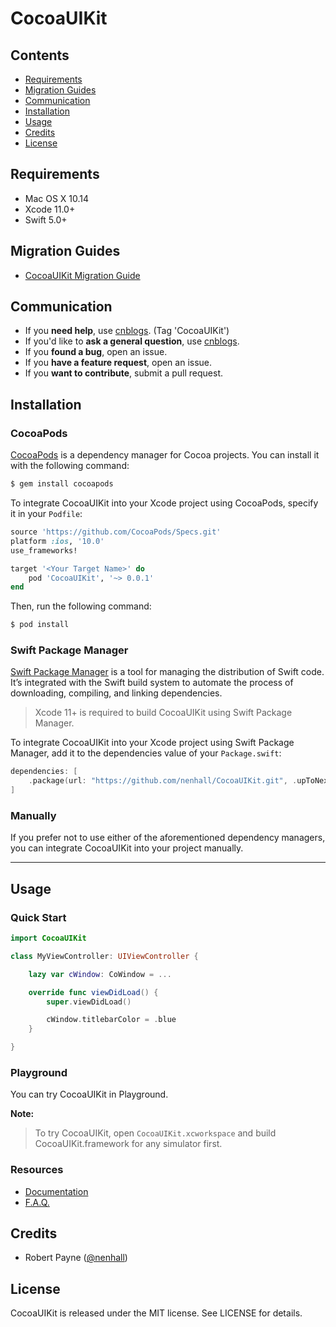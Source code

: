 # CocoaUIKit

## Contents

- [Requirements](#requirements)
- [Migration Guides](#migration-guides)
- [Communication](#communication)
- [Installation](#installation)
- [Usage](#usage)
- [Credits](#credits)
- [License](#license)

## Requirements

- Mac OS X 10.14
- Xcode 11.0+
- Swift 5.0+

## Migration Guides

- [CocoaUIKit Migration Guide](Documentation/CocoaUIKit%203.0%20Migration%20Guide.md)

## Communication

- If you **need help**, use [cnblogs](https://www.cnblogs.com/nenhall/). (Tag 'CocoaUIKit')
- If you'd like to **ask a general question**, use [cnblogs](https://www.cnblogs.com/nenhall/).
- If you **found a bug**, open an issue.
- If you **have a feature request**, open an issue.
- If you **want to contribute**, submit a pull request.


## Installation

### CocoaPods

[CocoaPods](http://cocoapods.org) is a dependency manager for Cocoa projects. You can install it with the following command:

```bash
$ gem install cocoapods
```

To integrate CocoaUIKit into your Xcode project using CocoaPods, specify it in your `Podfile`:

```ruby
source 'https://github.com/CocoaPods/Specs.git'
platform :ios, '10.0'
use_frameworks!

target '<Your Target Name>' do
    pod 'CocoaUIKit', '~> 0.0.1'
end
```

Then, run the following command:

```bash
$ pod install
```

### Swift Package Manager

[Swift Package Manager](https://swift.org/package-manager/) is a tool for managing the distribution of Swift code. It’s integrated with the Swift build system to automate the process of downloading, compiling, and linking dependencies.

> Xcode 11+ is required to build CocoaUIKit using Swift Package Manager.

To integrate CocoaUIKit into your Xcode project using Swift Package Manager, add it to the dependencies value of your `Package.swift`:

```swift
dependencies: [
    .package(url: "https://github.com/nenhall/CocoaUIKit.git", .upToNextMajor(from: "0.0.1"))
]
```

### Manually

If you prefer not to use either of the aforementioned dependency managers, you can integrate CocoaUIKit into your project manually.

---

## Usage

### Quick Start

```swift
import CocoaUIKit

class MyViewController: UIViewController {

    lazy var cWindow: CoWindow = ...

    override func viewDidLoad() {
        super.viewDidLoad()

        cWindow.titlebarColor = .blue
    }

}
```

### Playground

You can try CocoaUIKit in Playground.

**Note:**

> To try CocoaUIKit, open `CocoaUIKit.xcworkspace` and build CocoaUIKit.framework for any simulator first.

### Resources

- [Documentation](https://www.cnblogs.com/nenhall)
- [F.A.Q.](https://www.cnblogs.com/nenhall)

## Credits

- Robert Payne ([@nenhall](https://www.cnblogs.com/nenhall))

## License

CocoaUIKit is released under the MIT license. See LICENSE for details.
